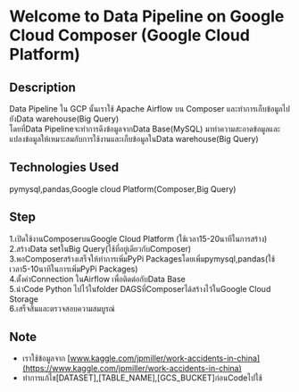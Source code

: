 # Welcome to Data Pipeline on Google Cloud Composer (Google Cloud Platform)
## Description
Data Pipeline ใน GCP นั้นเราใช้ Apache Airflow บน Composer และทำการเก็บข้อมูลไปยังData warehouse(Big Query) <br /> 
โดยที่Data Pipelineจะทำการดึงข้อมูลจากData Base(MySQL) มาทำความสะอาดข้อมูลและแปลงข้อมูลให้เหมาะสมกับการใช้งานและเก็บข้อมูลในData warehouse(Big Query)
## Technologies Used
pymysql,pandas,Google cloud Platform(Composer,Big Query)
## Step
1.เปิดใช้งานComposerบนGoogle Cloud Platform (ใช้เวลา15-20นาทีในการสร้าง) <br />
2.สร้างData setในBig Query(ใช้ที่อยู่เดียวกับComposer) <br />
3.พอComposerสร้างเสร็จให้ทำการเพิ่มPyPi Packagesโดยเพิ่มpymysql,pandas(ใช้เวลา5-10นาทีในการเพิ่มPyPi Packages) <br />
4.ตั้งค่าConnection ในAirflow เพื่อติดต่อกับData Base <br />
5.นำCode Python ไปไว้ในfolder DAGSที่Composerได้สร้างไว้ในGoogle Cloud Storage <br />
6.เสร็จสิ้นและตรวจสอบความสมบูรณ์
## Note
* เราใช้ข้อมูลจาก [www.kaggle.com/jpmiller/work-accidents-in-china](https://www.kaggle.com/jpmiller/work-accidents-in-china)
* ทำการแก้ไข[DATASET],[TABLE_NAME],[GCS_BUCKET]ก่อนCodeไปใช้

